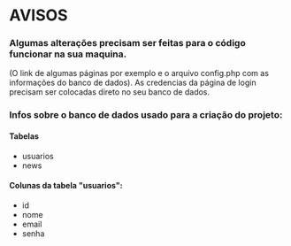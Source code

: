 # AVISOS
### Algumas alterações precisam ser feitas para o código funcionar na sua maquina.
(O link de algumas páginas por exemplo e o arquivo config.php com as informações
do banco de dados). As credencias da página de login precisam ser colocadas direto
no seu banco de dados.
### Infos sobre o banco de dados usado para a criação do projeto:
#### Tabelas
* usuarios
* news
#### Colunas da tabela "usuarios":
* id
* nome
* email
* senha
